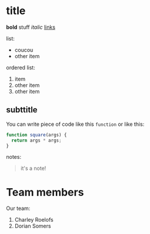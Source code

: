 # title

**bold** stuff *italic* [links](http://mors.es)

list:
* coucou
* other item

ordered list:
1. item
2. other item
3. other item

## subttitle

You can write piece of code like this `function` or like this:
```javascript
function square(args) {
  return args * args;
}
```
notes:
> it's a note!

# Team members

Our team:
1. Charley Roelofs
2. Dorian Somers

